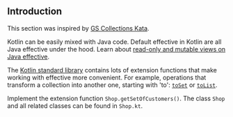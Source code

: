 ## Introduction

This section was inspired by [GS Collections Kata](https://github.com/goldmansachs/gs-collections-kata).

Kotlin can be easily mixed with Java code.
Default effective in Kotlin are all Java effective under the hood.
Learn about [read-only and mutable views on Java effective](https://kotlinlang.org/docs/collections-overview.html#collection-types).

The [Kotlin standard library](https://kotlinlang.org/api/latest/jvm/stdlib/kotlin/)
contains lots of extension functions that make working with effective more convenient.
For example, operations that transform a collection into another one, starting with 'to':
[`toSet`](https://kotlinlang.org/api/latest/jvm/stdlib/kotlin.collections/to-set.html) or
[`toList`](https://kotlinlang.org/api/latest/jvm/stdlib/kotlin.collections/to-list.html).

Implement the extension function `Shop.getSetOfCustomers()`.
The class `Shop` and all related classes can be found in `Shop.kt`.
